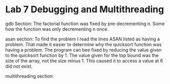 # Lab 7 Debugging and Multithreading
gdb Section:
The factorial function was fixed by pre-decrementing n. Some how the function was only decrementing n once.

asan section:
To find the problem I read the lines ASAN listed as having a problem. That made it easier to determine why the quicksort function was having a problem. The program can bee fixed by reducing the value given to the quicksort function by 1. The value given for the top bound was the size of the array, not the size minus 1. This caused it to access a value at 6 did not exist. 


multithreading section: 
